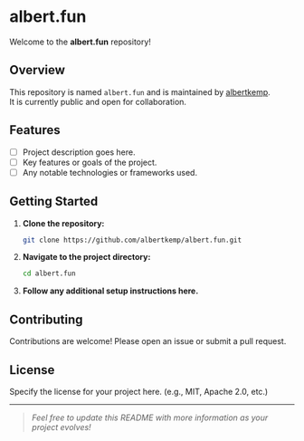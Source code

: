 # albert.fun

Welcome to the **albert.fun** repository!

## Overview

This repository is named `albert.fun` and is maintained by [albertkemp](https://github.com/albertkemp).  
It is currently public and open for collaboration.

## Features

- [ ] Project description goes here.
- [ ] Key features or goals of the project.
- [ ] Any notable technologies or frameworks used.

## Getting Started

1. **Clone the repository:**
   ```bash
   git clone https://github.com/albertkemp/albert.fun.git
   ```
2. **Navigate to the project directory:**
   ```bash
   cd albert.fun
   ```
3. **Follow any additional setup instructions here.**

## Contributing

Contributions are welcome! Please open an issue or submit a pull request.

## License

Specify the license for your project here. (e.g., MIT, Apache 2.0, etc.)

---

> _Feel free to update this README with more information as your project evolves!_
